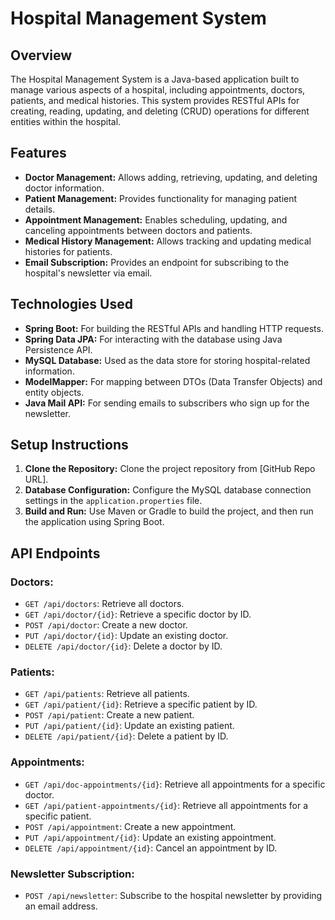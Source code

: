 # Hospital Management System

## Overview
The Hospital Management System is a Java-based application built to manage various aspects of a hospital, including appointments, doctors, patients, and medical histories. This system provides RESTful APIs for creating, reading, updating, and deleting (CRUD) operations for different entities within the hospital.

## Features
- **Doctor Management:** Allows adding, retrieving, updating, and deleting doctor information.
- **Patient Management:** Provides functionality for managing patient details.
- **Appointment Management:** Enables scheduling, updating, and canceling appointments between doctors and patients.
- **Medical History Management:** Allows tracking and updating medical histories for patients.
- **Email Subscription:** Provides an endpoint for subscribing to the hospital's newsletter via email.

## Technologies Used
- **Spring Boot:** For building the RESTful APIs and handling HTTP requests.
- **Spring Data JPA:** For interacting with the database using Java Persistence API.
- **MySQL Database:** Used as the data store for storing hospital-related information.
- **ModelMapper:** For mapping between DTOs (Data Transfer Objects) and entity objects.
- **Java Mail API:** For sending emails to subscribers who sign up for the newsletter.

## Setup Instructions
1. **Clone the Repository:** Clone the project repository from [GitHub Repo URL].
2. **Database Configuration:** Configure the MySQL database connection settings in the `application.properties` file.
3. **Build and Run:** Use Maven or Gradle to build the project, and then run the application using Spring Boot.

## API Endpoints
### Doctors:
- `GET /api/doctors`: Retrieve all doctors.
- `GET /api/doctor/{id}`: Retrieve a specific doctor by ID.
- `POST /api/doctor`: Create a new doctor.
- `PUT /api/doctor/{id}`: Update an existing doctor.
- `DELETE /api/doctor/{id}`: Delete a doctor by ID.

### Patients:
- `GET /api/patients`: Retrieve all patients.
- `GET /api/patient/{id}`: Retrieve a specific patient by ID.
- `POST /api/patient`: Create a new patient.
- `PUT /api/patient/{id}`: Update an existing patient.
- `DELETE /api/patient/{id}`: Delete a patient by ID.

### Appointments:
- `GET /api/doc-appointments/{id}`: Retrieve all appointments for a specific doctor.
- `GET /api/patient-appointments/{id}`: Retrieve all appointments for a specific patient.
- `POST /api/appointment`: Create a new appointment.
- `PUT /api/appointment/{id}`: Update an existing appointment.
- `DELETE /api/appointment/{id}`: Cancel an appointment by ID.

### Newsletter Subscription:
- `POST /api/newsletter`: Subscribe to the hospital newsletter by providing an email address.





